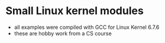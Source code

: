 # Small Linux kernel modules
* all examples were compiled with GCC for Linux Kernel 6.7.6
* these are hobby work from a CS course

